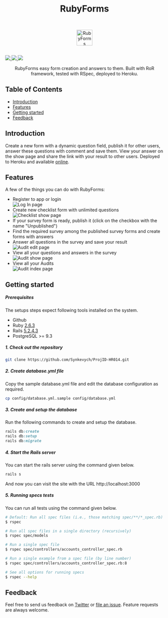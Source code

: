 <h1 align="center"> RubyForms </h1> <br>
<p align="center">
  <a href="https://github.com/Synkevych/ProjID-HR014/">
    <img alt="RubyForms" title="RubyForms" src="https://www.nicepng.com/png/full/234-2344335_long-checklist-vector-checklist-icon.png" width="50">
  </a>
</p>
<br/>
<a href="https://codecov.io/gh/Synkevych/ProjID-HR014">
  <img src="https://codecov.io/gh/Synkevych/ProjID-HR014/branch/master/graph/badge.svg?token=ZWBWFMZDHC" />
</a>
<a href="https://travis-ci.com/Synkevych/ProjID-HR014">
  <img src="https://travis-ci.com/Synkevych/ProjID-HR014.svg?token=YqQkvEJseUFsPXjFZnsZ&branch=master" />
</a>
<a href="http://hits.dwyl.com/Synkevych/nested_rails_forms">
  <img src="http://hits.dwyl.com/Synkevych/nested_rails_forms.svg" />
</a>
<br/>
<p align="center">
  RubyForms easy form creation and answers to them. Built with RoR framework, tested with RSpec, deployed to Heroku.
</p>

## Table of Contents

- [Introduction](#introduction)
- [Features](#features)
- [Getting started](#getting-started)
- [Feedback](#feedback)

<!-- END doctoc generated TOC please keep comment here to allow auto update -->

## Introduction

Create a new form with a dynamic question field, publish it for other users, answer these questions with comment and save them. View your answer on the show page and share the link with your result to other users. Deployed to Heroku and available [online](https://quiet-plains-51299.herokuapp.com/).

## Features

A few of the things you can do with RubyForms:

* Register to app or login  
![Log In page](public/img/login.png)
* Create new checklist form with unlimited questions  
![Checklist show page](public/img/checklists_show.png)
* If your survey form is ready, publish it (click on the checkbox with the name "Unpublished")
* Find the required survey among the published survey forms and create forms with answers
* Answer all questions in the survey and save your result  
![Audit edit page](public/img/audits_new.png)
* View all your questions and answers in the survey  
![Audit show page](public/img/audits_show.png)
* View all your Audits  
![Audit index page](public/img/audits_index.png)

## Getting started

##### Prerequisites

The setups steps expect following tools installed on the system.

- Github
- Ruby [2.6.3](https://www.ruby-lang.org/en/news/2019/04/17/ruby-2-6-3-released/)
- Rails [5.2.4.3](https://weblog.rubyonrails.org/2020/5/18/Rails-5-2-4-3-and-6-0-3-1-have-been-released/)
- PostgreSQL >= 9.3

##### 1. Check out the repository

```bash
git clone https://github.com/Synkevych/ProjID-HR014.git
```

##### 2. Create database.yml file

Copy the sample database.yml file and edit the database configuration as required.

```bash
cp config/database.yml.sample config/database.yml
```

##### 3. Create and setup the database

Run the following commands to create and setup the database.

```ruby
rails db:create
rails db:setup
rails db:migrate
```

##### 4. Start the Rails server

You can start the rails server using the command given below.

```ruby
rails s
```

And now you can visit the site with the URL http://localhost:3000

##### 5. Running specs tests

You can run all tests using the command given below.

```bash
# Default: Run all spec files (i.e., those matching spec/**/*_spec.rb)
$ rspec

# Run all spec files in a single directory (recursively)
$ rspec spec/models

# Run a single spec file
$ rspec spec/controllers/accounts_controller_spec.rb

# Run a single example from a spec file (by line number)
$ rspec spec/controllers/accounts_controller_spec.rb:8

# See all options for running specs
$ rspec --help
```

## Feedback

Feel free to send us feedback on [Twitter](https://twitter.com/synkevych) or [file an issue](https://github.com/Synkevych/ProjID-HR014/issues/new). Feature requests are always welcome.
